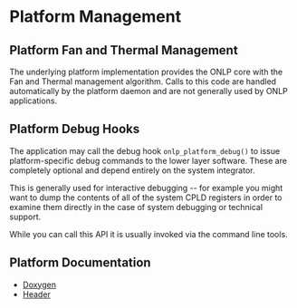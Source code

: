 # Platform Management

## Platform Fan and Thermal Management

The underlying platform implementation provides the ONLP core with the Fan and Thermal management algorithm.
Calls to this code are handled automatically by the platform daemon and are not generally used by ONLP applications.

## Platform Debug Hooks

The application may call the debug hook ```onlp_platform_debug()``` to issue platform-specific debug commands to the lower layer software.
These are completely optional and depend entirely on the system integrator.

This is generally used for interactive debugging -- for example you might want to dump the contents of all of the system CPLD registers in order to
examine them directly in the case of system debugging or technical support.

While you can call this API it is usually invoked via the command line tools.

## Platform Documentation
* [Doxygen](https://htmlpreview.github.io/?https://raw.githubusercontent.com/opencomputeproject/OpenNetworkLinux/ONLPv2/packages/base/any/onlp/src/onlp/doc/html/group__platform.html)
* [Header](https://github.com/opencomputeproject/OpenNetworkLinux/blob/ONLPv2/packages/base/any/onlp/src/onlp/module/inc/onlp/platform.h)

